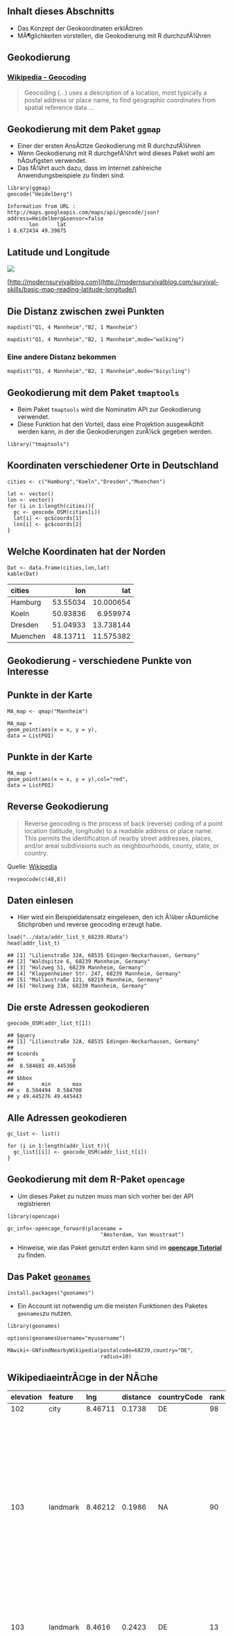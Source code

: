 Inhalt dieses Abschnitts
------------------------

-   Das Konzept der Geokoordinaten erklÃ¤ren
-   MÃ¶glichkeiten vorstellen, die Geokodierung mit R durchzufÃ¼hren

Geokodierung
------------

### [Wikipedia - Geocoding](https://github.com/adam-p/markdown-here/wiki/Markdown-Cheatsheet#blockquotes)

> Geocoding (…) uses a description of a location, most typically a
> postal address or place name, to find geographic coordinates from
> spatial reference data …

Geokodierung mit dem Paket `ggmap`
----------------------------------

-   Einer der ersten AnsÃ¤tze Geokodierung mit R durchzufÃ¼hren
-   Wenn Geokodierung mit R durchgefÃ¼hrt wird dieses Paket wohl am
    hÃ¤ufigsten verwendet.
-   Das fÃ¼hrt auch dazu, dass im Internet zahlreiche
    Anwendungsbeispiele zu finden sind.

<!-- -->

    library(ggmap)
    geocode("Heidelberg")

    Information from URL : http://maps.googleapis.com/maps/api/geocode/json?address=Heidelberg&sensor=false
           lon      lat
    1 8.672434 49.39875

Latitude und Longitude
----------------------

![](figure/definition-of-latitude-longitude.jpg)

[http://modernsurvivalblog.com](http://modernsurvivalblog.com/survival-skills/basic-map-reading-latitude-longitude/)

Die Distanz zwischen zwei Punkten
---------------------------------

    mapdist("Q1, 4 Mannheim","B2, 1 Mannheim")

    mapdist("Q1, 4 Mannheim","B2, 1 Mannheim",mode="walking")

### Eine andere Distanz bekommen

    mapdist("Q1, 4 Mannheim","B2, 1 Mannheim",mode="bicycling")

Geokodierung mit dem Paket `tmaptools`
--------------------------------------

-   Beim Paket `tmaptools` wird die Nominatim API zur Geokodierung
    verwendet.
-   Diese Funktion hat den Vorteil, dass eine Projektion ausgewÃ¤hlt
    werden kann, in der die Geokodierungen zurÃ¼ck gegeben werden.

<!-- -->

    library("tmaptools")

Koordinaten verschiedener Orte in Deutschland
---------------------------------------------

    cities <- c("Hamburg","Koeln","Dresden","Muenchen")

    lat <- vector()
    lon <- vector()
    for (i in 1:length(cities)){
      gc <- geocode_OSM(cities[i])
      lat[i] <- gc$coords[1]
      lon[i] <- gc$coords[2]
    }

Welche Koordinaten hat der Norden
---------------------------------

    Dat <- data.frame(cities,lon,lat)
    kable(Dat)

<table>
<thead>
<tr class="header">
<th style="text-align: left;">cities</th>
<th style="text-align: right;">lon</th>
<th style="text-align: right;">lat</th>
</tr>
</thead>
<tbody>
<tr class="odd">
<td style="text-align: left;">Hamburg</td>
<td style="text-align: right;">53.55034</td>
<td style="text-align: right;">10.000654</td>
</tr>
<tr class="even">
<td style="text-align: left;">Koeln</td>
<td style="text-align: right;">50.93836</td>
<td style="text-align: right;">6.959974</td>
</tr>
<tr class="odd">
<td style="text-align: left;">Dresden</td>
<td style="text-align: right;">51.04933</td>
<td style="text-align: right;">13.738144</td>
</tr>
<tr class="even">
<td style="text-align: left;">Muenchen</td>
<td style="text-align: right;">48.13711</td>
<td style="text-align: right;">11.575382</td>
</tr>
</tbody>
</table>

Geokodierung - verschiedene Punkte von Interesse
------------------------------------------------

Punkte in der Karte
-------------------

    MA_map <- qmap("Mannheim")

    MA_map +
    geom_point(aes(x = x, y = y),
    data = ListPOI)

Punkte in der Karte
-------------------

    MA_map +
    geom_point(aes(x = x, y = y),col="red",
    data = ListPOI)

Reverse Geokodierung
--------------------

> Reverse geocoding is the process of back (reverse) coding of a point
> location (latitude, longitude) to a readable address or place name.
> This permits the identification of nearby street addresses, places,
> and/or areal subdivisions such as neighbourhoods, county, state, or
> country.

Quelle: [Wikipedia](https://en.wikipedia.org/wiki/Reverse_geocoding)

    revgeocode(c(48,8))

Daten einlesen
--------------

-   Hier wird ein Beispieldatensatz eingelesen, den ich Ã¼ber rÃ¤umliche
    Stichproben und reverse geocoding erzeugt habe.

<!-- -->

    load("../data/addr_list_t_68239.RData")
    head(addr_list_t)

    ## [1] "Lilienstraße 32A, 68535 Edingen-Neckarhausen, Germany"
    ## [2] "Waldspitze 6, 68239 Mannheim, Germany"                
    ## [3] "Holzweg 51, 68239 Mannheim, Germany"                  
    ## [4] "Kloppenheimer Str. 247, 68239 Mannheim, Germany"      
    ## [5] "Mallaustraße 121, 68219 Mannheim, Germany"            
    ## [6] "Holzweg 33A, 68239 Mannheim, Germany"

Die erste Adressen geokodieren
------------------------------

    geocode_OSM(addr_list_t[1])

    ## $query
    ## [1] "Lilienstraße 32A, 68535 Edingen-Neckarhausen, Germany"
    ## 
    ## $coords
    ##         x         y 
    ##  8.584601 49.445360 
    ## 
    ## $bbox
    ##         min       max
    ## x  8.584494  8.584708
    ## y 49.445276 49.445443

Alle Adressen geokodieren
-------------------------

    gc_list <- list()

    for (i in 1:length(addr_list_t)){
      gc_list[[i]] <- geocode_OSM(addr_list_t[i])
    }

Geokodierung mit dem R-Paket `opencage`
---------------------------------------

-   Um dieses Paket zu nutzen muss man sich vorher bei der API
    registrieren

<!-- -->

    library(opencage)

    gc_info<-opencage_forward(placename = 
                                  "Amsterdam, Van Woustraat")

-   Hinweise, wie das Paket genutzt erden kann sind im [**opencage
    Tutorial**](https://ropensci.org/tutorials/opencage_tutorial/) zu
    finden.

Das Paket [`geonames`](https://github.com/ropensci/geonames)
------------------------------------------------------------

<!--
https://cran.r-project.org/web/packages/geonames/README.html
-->
    install.packages("geonames")

-   Ein Account ist notwendig um die meisten Funktionen des Paketes
    `geonames`zu nutzen.

<!-- -->

    library(geonames)

    options(geonamesUsername="myusername")

    MAwiki<-GNfindNearbyWikipedia(postalcode=68239,country="DE",
                                  radius=10)

WikipediaeintrÃ¤ge in der NÃ¤he
-------------------------------

<table>
<thead>
<tr class="header">
<th style="text-align: left;">elevation</th>
<th style="text-align: left;">feature</th>
<th style="text-align: left;">lng</th>
<th style="text-align: left;">distance</th>
<th style="text-align: left;">countryCode</th>
<th style="text-align: left;">rank</th>
<th style="text-align: left;">lang</th>
<th style="text-align: left;">title</th>
<th style="text-align: left;">lat</th>
<th style="text-align: left;">wikipediaUrl</th>
<th style="text-align: left;">summary</th>
<th style="text-align: left;">thumbnailImg</th>
<th style="text-align: left;">geoNameId</th>
</tr>
</thead>
<tbody>
<tr class="odd">
<td style="text-align: left;">102</td>
<td style="text-align: left;">city</td>
<td style="text-align: left;">8.46711</td>
<td style="text-align: left;">0.1738</td>
<td style="text-align: left;">DE</td>
<td style="text-align: left;">98</td>
<td style="text-align: left;">en</td>
<td style="text-align: left;">Quadratestadt</td>
<td style="text-align: left;">49.48848</td>
<td style="text-align: left;">en.wikipedia.org/wiki/Quadratestadt</td>
<td style="text-align: left;">NA</td>
<td style="text-align: left;">NA</td>
<td style="text-align: left;">NA</td>
</tr>
<tr class="even">
<td style="text-align: left;">103</td>
<td style="text-align: left;">landmark</td>
<td style="text-align: left;">8.46212</td>
<td style="text-align: left;">0.1986</td>
<td style="text-align: left;">NA</td>
<td style="text-align: left;">90</td>
<td style="text-align: left;">en</td>
<td style="text-align: left;">Reiss Engelhorn Museum</td>
<td style="text-align: left;">49.48888</td>
<td style="text-align: left;">en.wikipedia.org/wiki/Reiss_Engelhorn_Museum</td>
<td style="text-align: left;">The Reiss Engelhorn Museum, or (rem for short), is a museum in Mannheim, Germany. They have an exhibition area of , and house around 1.2 million objects. They are one of the largest publicly-owned museums in southern Germany (…)</td>
<td style="text-align: left;"><a href="http://www.geonames.org/img/wikipedia/29000/thumb-28652-100.jpg" class="uri">http://www.geonames.org/img/wikipedia/29000/thumb-28652-100.jpg</a></td>
<td style="text-align: left;">NA</td>
</tr>
<tr class="odd">
<td style="text-align: left;">103</td>
<td style="text-align: left;">landmark</td>
<td style="text-align: left;">8.4616</td>
<td style="text-align: left;">0.2423</td>
<td style="text-align: left;">DE</td>
<td style="text-align: left;">13</td>
<td style="text-align: left;">en</td>
<td style="text-align: left;">Klapsmühl’ am Rathaus</td>
<td style="text-align: left;">49.4891</td>
<td style="text-align: left;">en.wikipedia.org/wiki/Klapsm%C3%BChl%E2%80%99_am_Rathaus</td>
<td style="text-align: left;">Klapsmühl’ am Rathaus is a theatre in Baden-Württemberg, Germany.</td>
<td style="text-align: left;">NA</td>
<td style="text-align: left;">NA</td>
</tr>
<tr class="even">
<td style="text-align: left;">104</td>
<td style="text-align: left;">landmark</td>
<td style="text-align: left;">8.46294</td>
<td style="text-align: left;">0.3178</td>
<td style="text-align: left;">DE</td>
<td style="text-align: left;">84</td>
<td style="text-align: left;">en</td>
<td style="text-align: left;">GESIS – Leibniz Institute for the Social Sciences</td>
<td style="text-align: left;">49.485686</td>
<td style="text-align: left;">en.wikipedia.org/wiki/GESIS_%E2%80%93_Leibniz_Institute_for_the_Social_Sciences</td>
<td style="text-align: left;">The GESIS – Leibniz-Institute for the Social Sciences headquartered in Mannheim with locations in Cologne and Berlin is the largest German infrastructure institute for the Social Sciences. With basic research-based services and consulting covering all levels of the scientific process GESIS supports (…)</td>
<td style="text-align: left;">NA</td>
<td style="text-align: left;">NA</td>
</tr>
<tr class="odd">
<td style="text-align: left;">102</td>
<td style="text-align: left;">city</td>
<td style="text-align: left;">8.4691</td>
<td style="text-align: left;">0.3258</td>
<td style="text-align: left;">DE</td>
<td style="text-align: left;">100</td>
<td style="text-align: left;">en</td>
<td style="text-align: left;">Mannheim</td>
<td style="text-align: left;">49.489</td>
<td style="text-align: left;">en.wikipedia.org/wiki/Mannheim</td>
<td style="text-align: left;">Mannheim (listen, Palatine German: Monnem or Mannem) is a city in the southwestern part of Germany, the third-largest in the German state of Baden-Württemberg after Stuttgart and Karlsruhe. Mannheim is among the twenty largest cities in Germany, with a 2012 population of approximately 295,000 (…)</td>
<td style="text-align: left;">NA</td>
<td style="text-align: left;">2873891</td>
</tr>
</tbody>
</table>

-   [Login fÃ¼r Geonames](http://www.geonames.org/login)

-   [Link um mit den Geodaten zu
    arbeiten](http://www.geonames.org/enablefreewebservice)

-   [Informationen Ã¼ber den
    Download](http://www.geonames.org/export/ws-overview.html)

<!-- -->

    library(osmdata)
    bbox <- getbb("Mannheim")

<!--
x -lon - ost-West Richtung
-->
    erg <- geonames::GNcities(49.649591,8.627236,
                              49.329591,8.307236)

<!--
https://cengel.github.io/rspatial/5_Geocoding.nb.html
http://www.datasciencetoolkit.org/

https://github.com/cengel/ArcGIS_geocoding
-->
Das Paket `googleway`
---------------------

> Accesses Google Maps APIs to Retrieve Data and Plot Maps

    library(googleway)

-   Ein API SchlÃ¼ssel ist notwendig um die meisten Funktionen des
    Paketes zu nutzen.

<!--
Abschnitt zu Geocoding in diesem Task View:

https://cran.r-project.org/web/views/WebTechnologies.html
-->
Das Paket `bbox`
----------------

-   Das Paket `bbox` ist auf github zu finden.

-   Beispieldatensatz laden:

<!-- -->

    load("../data/ddat.RData")

-   Rahmen fÃ¼r das rÃ¤umliche Objekt bestimmen:

<!-- -->

    library(bbox)
    b_box(ddat)

    ## [1]  5.866286 47.273602 15.048632 55.058262

    citation("bbox")

<!--
https://github.com/ropensci/bbox
-->
Links
-----

-   Ãœberblick von Jesse Sadler zur [**Geokodierung mit
    R**](https://www.jessesadler.com/post/geocoding-with-r/)
-   Ein Schummelzettel fÃ¼r
    [**`ggmap`**](https://www.nceas.ucsb.edu/~frazier/RSpatialGuides/ggmap/ggmapCheatsheet.pdf)
-   Die Vignette zum Paket `tmap` - [**tmap: get
    started**](https://cran.r-project.org/web/packages/tmap/vignettes/tmap-getstarted.html)

-   [**latlong.net**](https://www.latlong.net/place/hamburg-germany-8766.html) -
    eine Homepage um Koordinaaten zu bestimmen.
